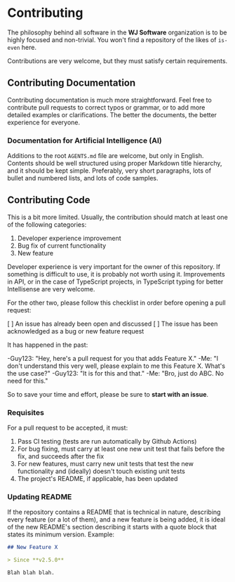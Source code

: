 # Contributing

The philosophy behind all software in the **WJ Software** organization is to be highly focused and non-trivial.  You won't find a repository of the likes of `is-even` here.

Contributions are very welcome, but they must satisfy certain requirements.

## Contributing Documentation

Contributing documentation is much more straightforward.  Feel free to contribute pull requests to correct typos or grammar, or to add more detailed examples or clarifications.  The better the documents, the better experience for everyone.

### Documentation for Artificial Intelligence (AI)

Additions to the root `AGENTS.md` file are welcome, but only in English.  Contents should be well structured using proper Markdown title hierarchy, and it should be kept simple.  Preferably, very short paragraphs, lots of bullet and numbered lists, and lots of code samples.

## Contributing Code

This is a bit more limited.  Usually, the contribution should match at least one of the following categories:

1. Developer experience improvement
2. Bug fix of current functionality
3. New feature

Developer experience is very important for the owner of this repository.  If something is difficult to use, it is probably not worth using it.  Improvements in API, or in the case of TypeScript projects, in TypeScript typing for better Intellisense are very welcome.

For the other two, please follow this checklist in order before opening a pull request:

[ ] An issue has already been open and discussed
[ ] The issue has been acknowledged as a bug or new feature request

It has happened in the past:

-Guy123: "Hey, here's a pull request for you that adds Feature X."
-Me: "I don't understand this very well, please explain to me this Feature X.  What's the use case?"
-Guy123:  "It is for this and that."
-Me: "Bro, just do ABC.  No need for this."

So to save your time and effort, please be sure to **start with an issue**.

### Requisites

For a pull request to be accepted, it must:

1. Pass CI testing (tests are run automatically by Github Actions)
2. For bug fixing, must carry at least one new unit test that fails before the fix, and succeeds after the fix
3. For new features, must carry new unit tests that test the new functionality and (ideally) doesn't touch existing unit tests
4. The project's README, if applicable, has been updated

### Updating README

If the repository contains a README that is technical in nature, describing every feature (or a lot of them), and a new feature is being added, it is ideal of the new README's section describing it starts with a quote block that states its minimum version.  Example:

```markdown
## New Feature X

> Since **v2.5.0**

Blah blah blah.
```
